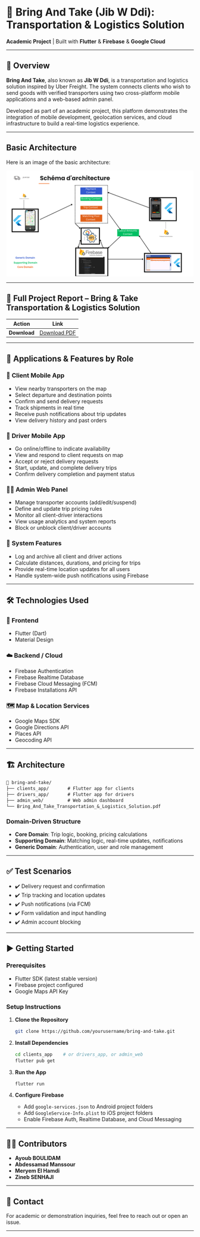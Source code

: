 # 🚚 Bring And Take (Jib W Ddi): Transportation & Logistics Solution

**Academic Project** | Built with **Flutter** & **Firebase** & **Google Cloud**

---

## 📌 Overview

**Bring And Take**, also known as **Jib W Ddi**, is a transportation and logistics solution inspired by Uber Freight. The system connects clients who wish to send goods with verified transporters using two cross-platform mobile applications and a web-based admin panel.

Developed as part of an academic project, this platform demonstrates the integration of mobile development, geolocation services, and cloud infrastructure to build a real-time logistics experience.

---

## Basic Architecture

Here is an image of the basic architecture:

![Basic Architecture](Archi.png)

---

## 📘 Full Project Report – Bring & Take Transportation & Logistics Solution

| Action       | Link                                                                                                                                                              |
| ------------ | ----------------------------------------------------------------------------------------------------------------------------------------------------------------- |
| **Download** | [Download PDF](https://github.com/ayoubboulidam/Bring-And-Take-Transportation-Logistics-Solution/raw/main/Bring_And_Take_Transportation_&_Logistics_Solution.pdf) |

---

## 📱 Applications & Features by Role

### 👤 **Client Mobile App**

- View nearby transporters on the map
- Select departure and destination points
- Confirm and send delivery requests
- Track shipments in real time
- Receive push notifications about trip updates
- View delivery history and past orders

### 🚚 **Driver Mobile App**

- Go online/offline to indicate availability
- View and respond to client requests on map
- Accept or reject delivery requests
- Start, update, and complete delivery trips
- Confirm delivery completion and payment status

### 🧑‍💼 **Admin Web Panel**

- Manage transporter accounts (add/edit/suspend)
- Define and update trip pricing rules
- Monitor all client-driver interactions
- View usage analytics and system reports
- Block or unblock client/driver accounts

### 🧠 **System Features**

- Log and archive all client and driver actions
- Calculate distances, durations, and pricing for trips
- Provide real-time location updates for all users
- Handle system-wide push notifications using Firebase

---

## 🛠️ Technologies Used

### 📱 Frontend

- Flutter (Dart)
- Material Design

### ☁️ Backend / Cloud

- Firebase Authentication
- Firebase Realtime Database
- Firebase Cloud Messaging (FCM)
- Firebase Installations API

### 🗺️ Map & Location Services

- Google Maps SDK
- Google Directions API
- Places API
- Geocoding API

---

## 🏗️ Architecture

```
📁 bring-and-take/
├── clients_app/       # Flutter app for clients
├── drivers_app/       # Flutter app for drivers
├── admin_web/         # Web admin dashboard
└── Bring_And_Take_Transportation_&_Logistics_Solution.pdf
```

### Domain-Driven Structure

- **Core Domain**: Trip logic, booking, pricing calculations
- **Supporting Domain**: Matching logic, real-time updates, notifications
- **Generic Domain**: Authentication, user and role management

---

## ✅ Test Scenarios

- ✔️ Delivery request and confirmation
- ✔️ Trip tracking and location updates
- ✔️ Push notifications (via FCM)
- ✔️ Form validation and input handling
- ✔️ Admin account blocking

---

## ▶️ Getting Started

### Prerequisites

- Flutter SDK (latest stable version)
- Firebase project configured
- Google Maps API Key

### Setup Instructions

1. **Clone the Repository**

   ```bash
   git clone https://github.com/yourusername/bring-and-take.git
   ```

2. **Install Dependencies**

   ```bash
   cd clients_app    # or drivers_app, or admin_web
   flutter pub get
   ```

3. **Run the App**

   ```bash
   flutter run
   ```

4. **Configure Firebase**
   - Add `google-services.json` to Android project folders
   - Add `GoogleService-Info.plist` to iOS project folders
   - Enable Firebase Auth, Realtime Database, and Cloud Messaging

---

## 👨‍💻 Contributors

- **Ayoub BOULIDAM**
- **Abdessamad Manssour**
- **Meryem El Hamdi**
- **Zineb SENHAJI**

---

## 📧 Contact

For academic or demonstration inquiries, feel free to reach out or open an issue.

---
